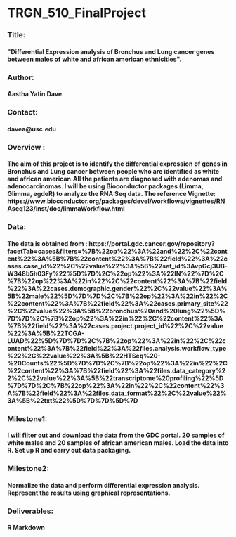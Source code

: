 # TRGN_510_FinalProject
<h3>Title:
<h4>"Differential Expression analysis of Bronchus and Lung cancer genes between males of white and african american ethnicities".

<h3>Author:
<h4>Aastha Yatin Dave

<h3>Contact:
<h4>davea@usc.edu

<h3>Overview :
  <h4>The aim of this project is to identify the differential expression of genes in Bronchus and Lung cancer between people who are identified as white and african american.All the patients are diagnosed with adenomas and adenocarcinomas. I will be using Bioconductor packages (Limma, Glimma, egdeR) to analyze the RNA Seq data. 
   The reference Vignette: https://www.bioconductor.org/packages/devel/workflows/vignettes/RNAseq123/inst/doc/limmaWorkflow.html
<h3>Data: 
<h4> The data is obtained from : https://portal.gdc.cancer.gov/repository?facetTab=cases&filters=%7B%22op%22%3A%22and%22%2C%22content%22%3A%5B%7B%22content%22%3A%7B%22field%22%3A%22cases.case_id%22%2C%22value%22%3A%5B%22set_id%3AvpGcj3UB-W348b5h03Fy%22%5D%7D%2C%22op%22%3A%22IN%22%7D%2C%7B%22op%22%3A%22in%22%2C%22content%22%3A%7B%22field%22%3A%22cases.demographic.gender%22%2C%22value%22%3A%5B%22male%22%5D%7D%7D%2C%7B%22op%22%3A%22in%22%2C%22content%22%3A%7B%22field%22%3A%22cases.primary_site%22%2C%22value%22%3A%5B%22bronchus%20and%20lung%22%5D%7D%7D%2C%7B%22op%22%3A%22in%22%2C%22content%22%3A%7B%22field%22%3A%22cases.project.project_id%22%2C%22value%22%3A%5B%22TCGA-LUAD%22%5D%7D%7D%2C%7B%22op%22%3A%22in%22%2C%22content%22%3A%7B%22field%22%3A%22files.analysis.workflow_type%22%2C%22value%22%3A%5B%22HTSeq%20-%20Counts%22%5D%7D%7D%2C%7B%22op%22%3A%22in%22%2C%22content%22%3A%7B%22field%22%3A%22files.data_category%22%2C%22value%22%3A%5B%22transcriptome%20profiling%22%5D%7D%7D%2C%7B%22op%22%3A%22in%22%2C%22content%22%3A%7B%22field%22%3A%22files.data_format%22%2C%22value%22%3A%5B%22txt%22%5D%7D%7D%5D%7D
  
<h3>Milestone1:
<h4> I will filter out and download the data from the GDC portal. 20 samples of white males and 20 samples of african american males. Load the data into R. Set up R and carry out data packaging. 

<h3>Milestone2:
<h4> Normalize the data and perform differential expression analysis. Represent the results using graphical representations.  
  
<h3>Deliverables:
<h4> R Markdown
